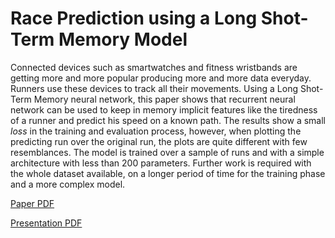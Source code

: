# Race Prediction using a Long Shot-Term Memory Model
Connected devices such as smartwatches and fitness wristbands are getting more and more popular producing more and more data everyday. Runners use these devices to track all their movements. Using a Long Shot-Term Memory neural network, this paper shows that recurrent neural network can be used to keep in memory implicit features like the tiredness of a runner and predict his speed on a known path. The results show a small *loss* in the training and evaluation process, however, when plotting the predicting run over the original run, the plots are quite different with few resemblances. The model is trained over a sample of runs and with a simple architecture with less than 200 parameters. Further work is required with the whole dataset available, on a longer period of time for the training phase and a more complex model.

[Paper PDF](https://github.com/axelfahy/RacePrediction/releases/download/v1.0/race_prediction_report_fahy_hohn.pdf)

[Presentation PDF](https://github.com/axelfahy/RacePrediction/releases/download/v1.0/race_prediction_presentation_fahy_hohn.pdf)
